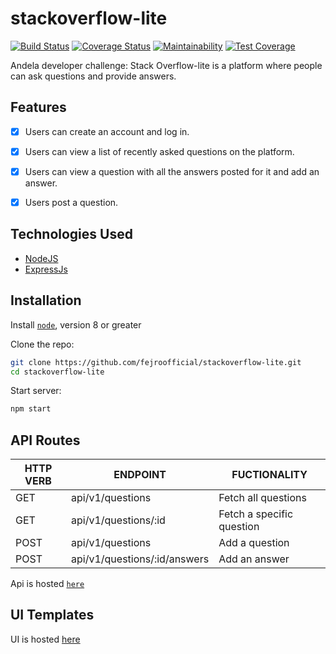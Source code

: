 # stackoverflow-lite

[![Build Status](https://travis-ci.com/fejiroofficial/stackoverflow-lite.svg?branch=develop)](https://travis-ci.com/fejiroofficial/stackoverflow-lite)
[![Coverage Status](https://coveralls.io/repos/github/fejiroofficial/stackoverflow-lite/badge.svg?branch=develop)](https://coveralls.io/github/fejiroofficial/stackoverflow-lite?branch=develop)
[![Maintainability](https://api.codeclimate.com/v1/badges/5f56a62af1ec8ef51d6c/maintainability)](https://codeclimate.com/github/fejiroofficial/stackoverflow-lite/maintainability)
[![Test Coverage](https://api.codeclimate.com/v1/badges/5f56a62af1ec8ef51d6c/test_coverage)](https://codeclimate.com/github/fejiroofficial/stackoverflow-lite/test_coverage)

Andela developer challenge: Stack Overflow-lite is a platform where people can ask questions and provide answers.

## Features

* [x] Users can create an account and log in.
* [X] Users can view a list of recently asked questions on the platform.
* [X] Users can view a question with all the answers posted for it and add an answer. 
* [X] Users post a question. 


## Technologies Used

* [NodeJS](https://nodejs.org/en/)
* [ExpressJs](https://expressjs.com/)


## Installation

Install [`node`](https://nodejs.org/en/download/), version 8 or greater

Clone the repo:
```sh
git clone https://github.com/fejroofficial/stackoverflow-lite.git
cd stackoverflow-lite
```

Start server:
```sh
npm start
```


## API Routes

|   HTTP VERB   | ENDPOINT                    | FUCTIONALITY                          |
| ------------- | ----------------------------| --------------------------------------|
| GET           | api/v1/questions            | Fetch all questions                   |
| GET           | api/v1/questions/:id        | Fetch a specific question             |
| POST          | api/v1/questions            | Add a question                        |
| POST          | api/v1/questions/:id/answers| Add an answer                         |


Api is hosted [`here`](https://stack-over-flow-lite.herokuapp.com/api/v1)


## UI Templates

UI is hosted [here](https://fejiroofficial.github.io/stackoverflow-lite)

